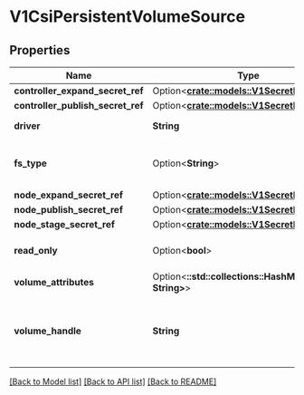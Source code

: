 # V1CsiPersistentVolumeSource

## Properties

Name | Type | Description | Notes
------------ | ------------- | ------------- | -------------
**controller_expand_secret_ref** | Option<[**crate::models::V1SecretReference**](v1.SecretReference.md)> |  | [optional]
**controller_publish_secret_ref** | Option<[**crate::models::V1SecretReference**](v1.SecretReference.md)> |  | [optional]
**driver** | **String** | driver is the name of the driver to use for this volume. Required. | 
**fs_type** | Option<**String**> | fsType to mount. Must be a filesystem type supported by the host operating system. Ex. \"ext4\", \"xfs\", \"ntfs\". | [optional]
**node_expand_secret_ref** | Option<[**crate::models::V1SecretReference**](v1.SecretReference.md)> |  | [optional]
**node_publish_secret_ref** | Option<[**crate::models::V1SecretReference**](v1.SecretReference.md)> |  | [optional]
**node_stage_secret_ref** | Option<[**crate::models::V1SecretReference**](v1.SecretReference.md)> |  | [optional]
**read_only** | Option<**bool**> | readOnly value to pass to ControllerPublishVolumeRequest. Defaults to false (read/write). | [optional]
**volume_attributes** | Option<**::std::collections::HashMap<String, String>**> | volumeAttributes of the volume to publish. | [optional]
**volume_handle** | **String** | volumeHandle is the unique volume name returned by the CSI volume plugin’s CreateVolume to refer to the volume on all subsequent calls. Required. | 

[[Back to Model list]](../README.md#documentation-for-models) [[Back to API list]](../README.md#documentation-for-api-endpoints) [[Back to README]](../README.md)



